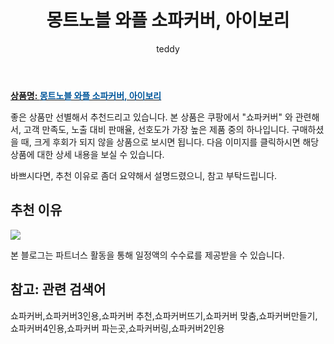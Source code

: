 ﻿---
layout: post
title: "몽트노블 와플 소파커버, 아이보리"
author: teddy
categories: [가구/인테리어]
tags:
  [
    쇼파커버,
    쇼파커버3인용,
    쇼파커버 추천,
    쇼파커버뜨기,
    쇼파커버 맞춤,
    쇼파커버만들기,
    쇼파커버4인용,
    쇼파커버 파는곳,
    쇼파커버링,
    쇼파커버2인용,
  ]
image: https://static.coupangcdn.com/image/retail/images/2020/07/06/15/3/b57fe6ed-1135-4d43-ab2c-663adc8bff0f.jpg
description: "쿠팡에서 쇼파커버 관련 상품으로 가장 고객 선호도가 높은 제품 중 하나입니다."
---

<a href="https://link.coupang.com/re/AFFSDP?lptag=AF7868842&pageKey=294960956&itemId=930390261&vendorItemId=71029801524&traceid=V0-153-d11d1011d22fa12a"><b>상품명: <font color='#01579B'>몽트노블 와플 소파커버, 아이보리</font></b></a>

좋은 상품만 선별해서 추천드리고 있습니다.
본 상품은 쿠팡에서 "쇼파커버" 와 관련해서, 고객 만족도, 노출 대비 판매율, 선호도가 가장 높은 제품 중의 하나입니다.
구매하셨을 때, 크게 후회가 되지 않을 상품으로 보시면 됩니다.
다음 이미지를 클릭하시면 해당 상품에 대한 상세 내용을 보실 수 있습니다.

바쁘시다면, 추천 이유로 좀더 요약해서 설명드렸으니, 참고 부탁드립니다.

## 추천 이유

<a href="https://link.coupang.com/re/AFFSDP?lptag=AF7868842&pageKey=294960956&itemId=930390261&vendorItemId=71029801524&traceid=V0-153-d11d1011d22fa12a"><img src="https://thumbnail8.coupangcdn.com/thumbnails/remote/q89/image/retail/images/1294793406870847-304c17f4-1c56-4fdd-b422-49ade9214d25.jpg"></a>

본 블로그는 파트너스 활동을 통해 일정액의 수수료를 제공받을 수 있습니다.

## 참고: 관련 검색어

쇼파커버,쇼파커버3인용,쇼파커버 추천,쇼파커버뜨기,쇼파커버 맞춤,쇼파커버만들기,쇼파커버4인용,쇼파커버 파는곳,쇼파커버링,쇼파커버2인용
